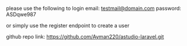 please use the following to login
email: testmail@domain.com
password: ASDqwe987

or simply use the register endpoint to create a user

github repo link: https://github.com/Ayman220/astudio-laravel.git